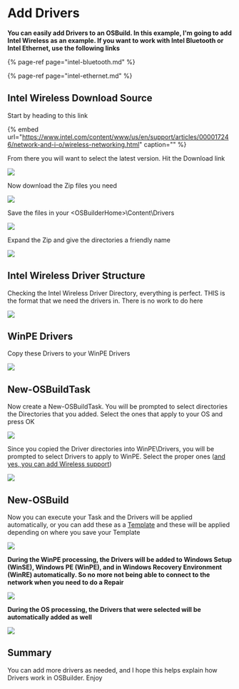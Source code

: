 # Add Drivers

**You can easily add Drivers to an OSBuild. In this example, I'm going to add Intel Wireless as an example. If you want to work with Intel Bluetooth or Intel Ethernet, use the following links**

{% page-ref page="intel-bluetooth.md" %}

{% page-ref page="intel-ethernet.md" %}

## Intel Wireless Download Source

Start by heading to this link

{% embed url="https://www.intel.com/content/www/us/en/support/articles/000017246/network-and-i-o/wireless-networking.html" caption="" %}

From there you will want to select the latest version. Hit the Download link

![](../../../.gitbook/assets/image%20%28137%29.png)

Now download the Zip files you need

![](../../../.gitbook/assets/image%20%28120%29.png)

Save the files in your &lt;OSBuilderHome&gt;\Content\Drivers

![](../../../.gitbook/assets/image%20%288%29.png)

Expand the Zip and give the directories a friendly name

![](../../../.gitbook/assets/image%20%2824%29.png)

## Intel Wireless Driver Structure

Checking the Intel Wireless Driver Directory, everything is perfect. THIS is the format that we need the drivers in. There is no work to do here

![](../../../.gitbook/assets/image%20%28199%29.png)

## WinPE Drivers

Copy these Drivers to your WinPE Drivers

![](../../../.gitbook/assets/image%20%28172%29.png)

## New-OSBuildTask

Now create a New-OSBuildTask. You will be prompted to select directories the Directories that you added. Select the ones that apply to your OS and press OK

![](../../../.gitbook/assets/image%20%28179%29.png)

Since you copied the Driver directories into WinPE\Drivers, you will be prompted to select Drivers to apply to WinPE. Select the proper ones \([and yes, you can add Wireless support](https://www.scconfigmgr.com/2018/03/06/build-a-winpe-with-wireless-support/)\)

![](../../../.gitbook/assets/image%20%28148%29.png)

## New-OSBuild

Now you can execute your Task and the Drivers will be applied automatically, or you can add these as a [Template](../../docs/guides/templates.md) and these will be applied depending on where you save your Template

![](../../../.gitbook/assets/image%20%2854%29.png)

**During the WinPE processing, the Drivers will be added to Windows Setup \(WinSE\), Windows PE \(WinPE\), and in Windows Recovery Environment \(WinRE\) automatically. So no more not being able to connect to the network when you need to do a Repair**

![](../../../.gitbook/assets/image%20%28280%29.png)

**During the OS processing, the Drivers that were selected will be automatically added as well**

![](../../../.gitbook/assets/image%20%28192%29.png)

## Summary

You can add more drivers as needed, and I hope this helps explain how Drivers work in OSBuilder. Enjoy

